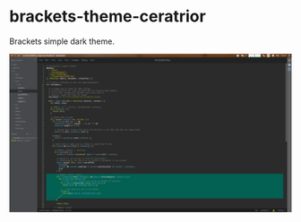 # brackets-theme-ceratrior
Brackets simple dark theme.


![Alt text](https://raw.githubusercontent.com/Voronar/brackets-theme-ceratrior/master/pic1.png "Example") 